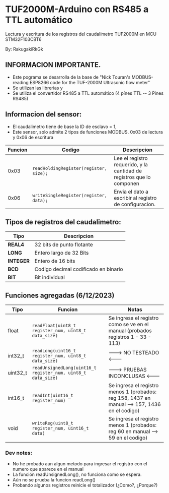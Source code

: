 # TUF2000M-Arduino con RS485 a TTL automático

Lectura y escritura de los registros del caudalímetro TUF2000M en MCU STM32F103CBT6

By: RakugakiRkGk

## INFORMACION IMPORTANTE.
- Este pograma se desarrolla de la base de "Nick Touran's MODBUS-reading ESP8266 code for the TUF-2000M Ultrasonic flow meter"
- Se utilizan las librerias <HardwareSerial> y <ModbusMaster>
- Se utiliza el convertidor RS485 a TTL automático (4 pínes TTL -- 3 Pines RS485)

## Informacion del sensor:
- El caudalimetro tiene de base la ID de esclavo = 1,
- Este sensor, solo admite 2 tipos de funciones MODBUS. 0x03 de lectura y 0x06 de escritura

| Funcion  |               Codigo                    |   Descripcion                                                           |
|----------|-----------------------------------------|-------------------------------------------------------------------------|
|   0x03   |  `readHoldingRegister(register, size);` |   Lee el registro requerido, y la cantidad de registros que lo componen |
|   0x06   |  `writeSingleRegister(register, data);` |   Envia el dato a escribir al registro de configuracion.                |

## Tipos de registros del caudalimetro:

|  **Tipo**   | **Descripcion**                       |
|-------------|---------------------------------------| 
|  **REAL4**  | 32 bits de punto flotante             |
|  **LONG**   | Entero largo de 32 Bits               |
| **INTEGER** | Entero de 16 bits                     |
|   **BCD**   | Codigo decimal codificado en binario  |
|   **BIT**   | Bit individual                        |

## Funciones agregadas (6/12/2023)

| **Tipo** |            **Funcion**                                         | **Notas**
|----------|----------------------------------------------------------------|--------------------
| float    |  `readFloat(uint8_t register_num, uint8_t data_size)`          | Se ingresa el registro como se ve en el manual (probados registros 1 - 33 - 113)
| int32_t  |  `readLong(uint16_t register_num, uint8_t data_size)`          | --->  NO TESTEADO  <---
| uint32_t |  `readUnsignedLong(uint16_t register_num, uint8_t data_size)`  | --->  PRUEBAS INCONCLUSAS  <--- 
| int16_t  |  `readInt(uint16_t register_num)`                              | Se ingresa el registro menos 1 (probados: reg 158, 1437 en manual  -->   157, 1436 en el codigo)
| void     |  `writeReg(uint8_t register_num, uint16_t data)`               | Se ingresa el registro menos 1 (probados: reg 60 en manual   -->   59 en el codigo)

### Dev notes:
- No he probado aun algun metodo para ingresar el registro con el numero que aparece en el manual
- La función readUnsignedLong(), no funciona como se espera.
- Aún no se prueba la funcion readLong()
- Probando algunos registros reinicie el totalizador (¿Como?, ¿Porque?)
